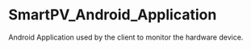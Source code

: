 # SmartPV_Android_Application 
Android Application used by the client to monitor the hardware device.
